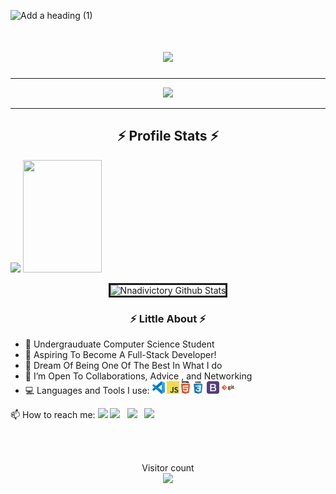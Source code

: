 ![Add a heading (1)](https://user-images.githubusercontent.com/71198309/155023602-0b5121f3-8652-4685-b2f3-0c87a51b3016.gif)




   <h1 align="center">
  <a href="#">
    <img src="https://readme-typing-svg.herokuapp.com/?lines=Hey,+There!+👋;Welcome+To+My+Github;Victory+Here...;Nice+to+meet+you!&center=true&size=32">
  </a>
</h1>
   
   
   
   
   
  ---
  <p align="center"> <img src="https://c.tenor.com/_DOBjnGspYAAAAAC/code-coding.gif"> 
  </p>
  
  ---
  
   <h2 align="center"> ⚡ Profile Stats ⚡</h2>
   
   <p> 
   <img width="48%" src="https://github-readme-stats.vercel.app/api?username=Nnadivictory25&show_icons=true&theme=tokyonight&hide_border=true"> 
   <img height="180px" width="50%" src = "https://github-readme-stats.vercel.app/api/top-langs/?username=Nnadivictory25&theme=tokyonight&hide=jupyter%20notebook&layout=compact&langs_count=8&hide_border=true">
    <p align="center"  > 
   <img width="500px" style="border-style:solid" src="https://github-readme-streak-stats.herokuapp.com/?user=Nnadivictory25&theme=radical" alt="Nnadivictory Github Stats">
   </p>
   </p>


<!--**Nnadivictory25/Nnadivictory25** is a ✨ _special_ ✨ repository because its `README.md` (this file) appears on your GitHub profile.-->

   <h3 align="center"> ⚡ Little About ⚡</h3>

- 🔭 Undergrauduate Computer Science Student 
- 🌱 Aspiring To Become A Full-Stack Developer!
- 👯 Dream Of Being One Of The Best In What I do
- 🤔 I’m Open To Collaborations, Advice , and Networking
- 💻 Languages and Tools I use:  <img height="20" src="https://raw.githubusercontent.com/github/explore/80688e429a7d4ef2fca1e82350fe8e3517d3494d/topics/visual-studio-code/visual-studio-code.png"> <img height="20" src="https://raw.githubusercontent.com/github/explore/80688e429a7d4ef2fca1e82350fe8e3517d3494d/topics/javascript/javascript.png"><img height = "20" src = "https://raw.githubusercontent.com/github/explore/80688e429a7d4ef2fca1e82350fe8e3517d3494d/topics/html/html.png"><img height = "20" src = "https://raw.githubusercontent.com/github/explore/80688e429a7d4ef2fca1e82350fe8e3517d3494d/topics/css/css.png">   <img height = "20" src = "https://raw.githubusercontent.com/github/explore/80688e429a7d4ef2fca1e82350fe8e3517d3494d/topics/bootstrap/bootstrap.png">  <img height="20" src="https://raw.githubusercontent.com/github/explore/80688e429a7d4ef2fca1e82350fe8e3517d3494d/topics/git/git.png">


📫 How to reach me:
<code>[<img src ="https://img.shields.io/badge/twitter-%231DA1F2.svg?&style=for-the-badge&logo=twitter&logoColor=white">](https://twitter.com/NnadiVictory01)</code> 
<code>[<img src="https://img.shields.io/badge/youtube-%23FF0000.svg?&style=for-the-badge&logo=youtube&logoColor=white" />](https://www.youtube.com/channel/UC2fmwH4mrqA30X103bmnG-w)</code> 
<code> [<img src="https://img.shields.io/badge/facebook-%234267B2.svg?&style=for-the-badge&logo=facebook&logoColor=white" />](https://facebook.com/nnadi.victory.94)</code>
<code> [<img src ="https://img.shields.io/badge/github-12100E?style=for-the-badge&logo=github&logoColor=white">](https://github.com/Nnadivictory25)</code>

<br>
<br>
<p align="center"> 
  Visitor count<br>
  <img src="https://profile-counter.glitch.me/Nnadivictory25/count.svg" />
</p>
 <div align="center">
